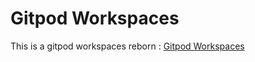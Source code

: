 # Gitpod Workspaces
This is a gitpod workspaces reborn : [Gitpod Workspaces](https://gitpod.io/#https://github.com/AnGgIt88/Gitpod-Workspaces)
